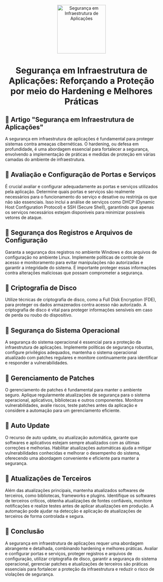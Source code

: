 <p align="center">
  <a href="SUA_URL_DE_IMAGEM">
    <img src="./images/guia.png" alt="Segurança em Infraestrutura de Aplicações" width="160" height="160">
  </a>
  <h1 align="center">Segurança em Infraestrutura de Aplicações: Reforçando a Proteção por meio do Hardening e Melhores Práticas</h1>
</p>

## :dart: Artigo "Segurança em Infraestrutura de Aplicações"

A segurança em infraestrutura de aplicações é fundamental para proteger sistemas contra ameaças cibernéticas. O hardening, ou defesa em profundidade, é uma abordagem essencial para fortalecer a segurança, envolvendo a implementação de práticas e medidas de proteção em várias camadas do ambiente de infraestrutura.

## :dart: Avaliação e Configuração de Portas e Serviços

É crucial avaliar e configurar adequadamente as portas e serviços utilizados pela aplicação. Determine quais portas e serviços são realmente necessários para o funcionamento do serviço e desative ou restrinja os que não são essenciais. Isso inclui a análise de serviços como DHCP (Dynamic Host Configuration Protocol) e SSH (Secure Shell), garantindo que apenas os serviços necessários estejam disponíveis para minimizar possíveis vetores de ataque.

## :dart: Segurança dos Registros e Arquivos de Configuração

Garanta a segurança dos registros no ambiente Windows e dos arquivos de configuração no ambiente Linux. Implemente políticas de controle de acesso e monitoramento para evitar manipulações não autorizadas e garantir a integridade do sistema. É importante proteger essas informações contra alterações maliciosas que possam comprometer a segurança.

## :dart: Criptografia de Disco

Utilize técnicas de criptografia de disco, como a Full Disk Encryption (FDE), para proteger os dados armazenados contra acesso não autorizado. A criptografia de disco é vital para proteger informações sensíveis em caso de perda ou roubo do dispositivo.

## :dart: Segurança do Sistema Operacional

A segurança do sistema operacional é essencial para a proteção da infraestrutura de aplicações. Implemente políticas de segurança robustas, configure privilégios adequados, mantenha o sistema operacional atualizado com patches regulares e monitore continuamente para identificar e responder a vulnerabilidades.

## :dart: Gerenciamento de Patches

O gerenciamento de patches é fundamental para manter o ambiente seguro. Aplique regularmente atualizações de segurança para o sistema operacional, aplicativos, bibliotecas e outros componentes. Monitore vulnerabilidades, avalie riscos, teste patches antes da aplicação e considere a automação para um gerenciamento eficiente.

## :dart: Auto Update

O recurso de auto update, ou atualização automática, garante que softwares e aplicativos estejam sempre atualizados com as últimas correções e melhorias. Habilitar atualizações automáticas ajuda a mitigar vulnerabilidades conhecidas e melhorar o desempenho do sistema, oferecendo uma abordagem conveniente e eficiente para manter a segurança.

## :dart: Atualizações de Terceiros

Além das atualizações principais, mantenha atualizados softwares de terceiros, como bibliotecas, frameworks e plugins. Identifique os softwares de terceiros críticos, obtenha atualizações de fontes confiáveis, monitore notificações e realize testes antes de aplicar atualizações em produção. A automação pode ajudar na detecção e aplicação de atualizações de terceiros de forma controlada e segura.

## :dart: Conclusão

A segurança em infraestrutura de aplicações requer uma abordagem abrangente e detalhada, combinando hardening e melhores práticas. Avaliar e configurar portas e serviços, proteger registros e arquivos de configuração, utilizar criptografia de disco, garantir a segurança do sistema operacional, gerenciar patches e atualizações de terceiros são práticas essenciais para fortalecer a proteção da infraestrutura e reduzir o risco de violações de segurança.
